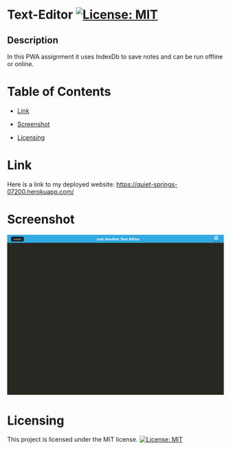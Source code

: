 # Text-Editor [![License: MIT](https://img.shields.io/badge/License-MIT-yellow.svg)](https://opensource.org/licenses/MIT)

## Description

In this PWA assignment it uses IndexDb to save notes and can be run offline or online.

# Table of Contents

- [Link](#link)

- [Screenshot](#Screenshot)

- [Licensing](#licensing)

# Link

Here is a link to my deployed website: https://quiet-springs-07200.herokuapp.com/

# Screenshot

![splash-page](./client/src/images/quiet-springs-07200.herokuapp.com_.png)

# Licensing

This project is licensed under the MIT license.
[![License: MIT](https://img.shields.io/badge/License-MIT-yellow.svg)](https://opensource.org/licenses/MIT)
